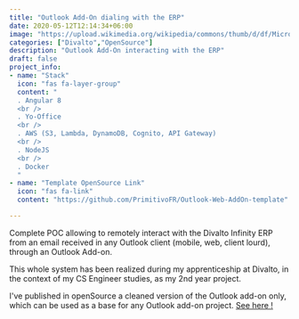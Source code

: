 ```yaml
---
title: "Outlook Add-On dialing with the ERP"
date: 2020-05-12T12:14:34+06:00
image: "https://upload.wikimedia.org/wikipedia/commons/thumb/d/df/Microsoft_Office_Outlook_%282018%E2%80%93present%29.svg/1200px-Microsoft_Office_Outlook_%282018%E2%80%93present%29.svg.png"
categories: ["Divalto","OpenSource"]
description: "Outlook Add-On interacting with the ERP"
draft: false
project_info:
- name: "Stack"
  icon: "fas fa-layer-group"
  content: "
  . Angular 8
  <br />
  . Yo-Office
  <br />
  . AWS (S3, Lambda, DynamoDB, Cognito, API Gateway)
  <br />
  . NodeJS
  <br />
  . Docker
  "
- name: "Template OpenSource Link"
  icon: "fas fa-link"
  content: "https://github.com/PrimitivoFR/Outlook-Web-AddOn-template"

---
```


Complete POC allowing to remotely interact with the Divalto Infinity ERP from an email received in any Outlook client (mobile, web, client lourd), through an Outlook Add-on.


This whole system has been realized during my apprenticeship at Divalto, in the context of my CS Engineer studies, as my 2nd year project.

I've published in openSource a cleaned version of the Outlook add-on only, which can be used as a base for any Outlook add-on project.
[See here !](https://github.com/PrimitivoFR/Outlook-Web-AddOn-template)